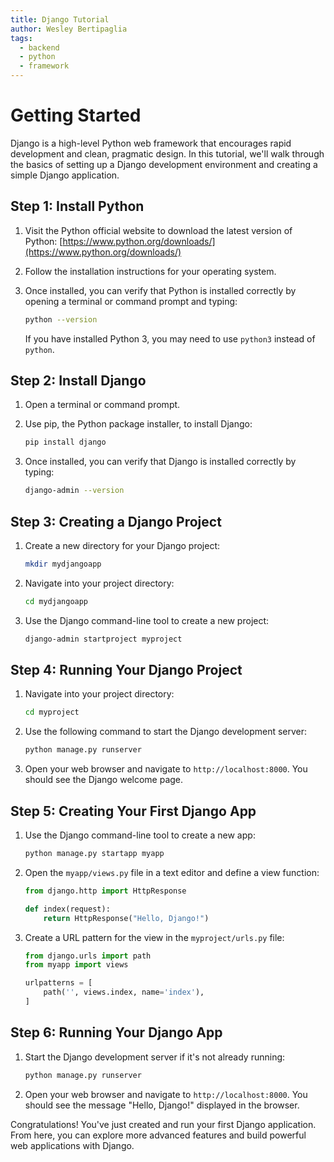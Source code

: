```yaml
---
title: Django Tutorial
author: Wesley Bertipaglia
tags:
  - backend
  - python
  - framework
---
```

# Getting Started

Django is a high-level Python web framework that encourages rapid development and clean, pragmatic design. In this tutorial, we'll walk through the basics of setting up a Django development environment and creating a simple Django application.

## Step 1: Install Python

1. Visit the Python official website to download the latest version of Python: [https://www.python.org/downloads/](https://www.python.org/downloads/)

2. Follow the installation instructions for your operating system.

3. Once installed, you can verify that Python is installed correctly by opening a terminal or command prompt and typing:

    ```bash
    python --version
    ```

   If you have installed Python 3, you may need to use `python3` instead of `python`.

## Step 2: Install Django

1. Open a terminal or command prompt.

2. Use pip, the Python package installer, to install Django:

    ```bash
    pip install django
    ```

3. Once installed, you can verify that Django is installed correctly by typing:

    ```bash
    django-admin --version
    ```

## Step 3: Creating a Django Project

1. Create a new directory for your Django project:

    ```bash
    mkdir mydjangoapp
    ```

2. Navigate into your project directory:

    ```bash
    cd mydjangoapp
    ```

3. Use the Django command-line tool to create a new project:

    ```bash
    django-admin startproject myproject
    ```

## Step 4: Running Your Django Project

1. Navigate into your project directory:

    ```bash
    cd myproject
    ```

2. Use the following command to start the Django development server:

    ```bash
    python manage.py runserver
    ```

3. Open your web browser and navigate to `http://localhost:8000`. You should see the Django welcome page.

## Step 5: Creating Your First Django App

1. Use the Django command-line tool to create a new app:

    ```bash
    python manage.py startapp myapp
    ```

2. Open the `myapp/views.py` file in a text editor and define a view function:

    ```python
    from django.http import HttpResponse

    def index(request):
        return HttpResponse("Hello, Django!")
    ```

3. Create a URL pattern for the view in the `myproject/urls.py` file:

    ```python
    from django.urls import path
    from myapp import views

    urlpatterns = [
        path('', views.index, name='index'),
    ]
    ```

## Step 6: Running Your Django App

1. Start the Django development server if it's not already running:

    ```bash
    python manage.py runserver
    ```

2. Open your web browser and navigate to `http://localhost:8000`. You should see the message "Hello, Django!" displayed in the browser.

Congratulations! You've just created and run your first Django application. From here, you can explore more advanced features and build powerful web applications with Django.
